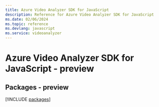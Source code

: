 ```yaml
---
title: Azure Video Analyzer SDK for JavaScript
description: Reference for Azure Video Analyzer SDK for JavaScript
ms.date: 02/06/2024
ms.topic: reference
ms.devlang: javascript
ms.service: videoanalyzer
---
```

# Azure Video Analyzer SDK for JavaScript - preview
## Packages - preview
[!INCLUDE [packages](video-analyzer-index.md)]